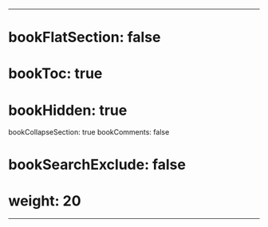 ---

# bookFlatSection: false

# bookToc: true

# bookHidden: true

bookCollapseSection: true
bookComments: false

# bookSearchExclude: false

# weight: 20

---